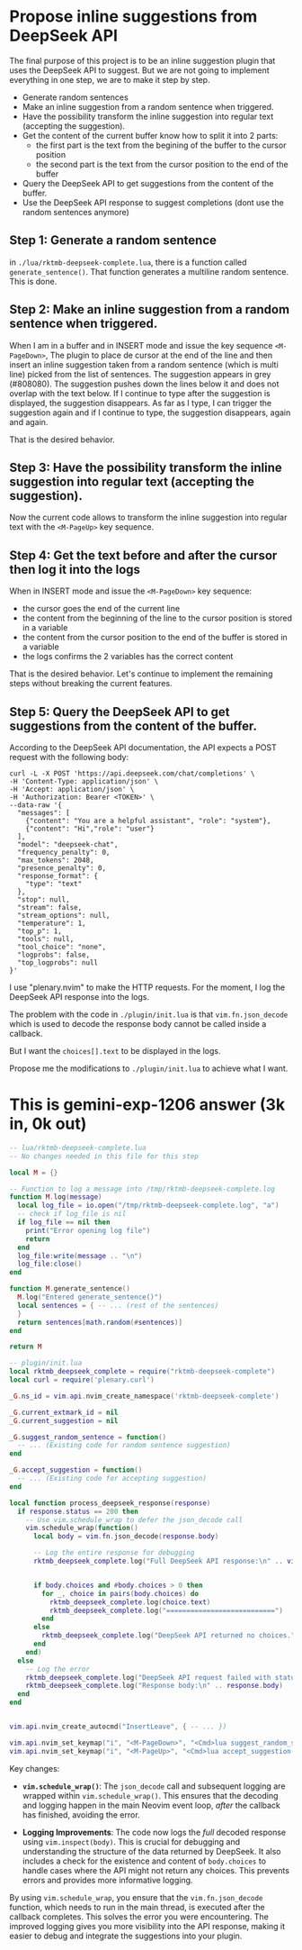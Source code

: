 # Propose inline suggestions from DeepSeek API

The final purpose of this project is to be an inline suggestion plugin that uses the DeepSeek API to suggest.
But we are not going to implement everything in one step, we are to make it step by step.

- Generate random sentences
- Make an inline suggestion from a random sentence when triggered.
- Have the possibility transform the inline suggestion into regular text (accepting the suggestion).
- Get the content of the current buffer know how to split it into 2 parts: 
    - the first part is the text from the begining of the buffer to the cursor position
    - the second part is the text from the cursor position to the end of the buffer
- Query the DeepSeek API to get suggestions from the content of the buffer.
- Use the DeepSeek API response to suggest completions (dont use the random sentences anymore)

## Step 1: Generate a random sentence

in `./lua/rktmb-deepseek-complete.lua`, there is a function called `generate_sentence()`.
That function generates a multiline random sentence.
This is done.

## Step 2: Make an inline  suggestion from a random sentence when triggered.

When I am in a buffer and in INSERT mode and issue the key sequence `<M-PageDown>`,
The plugin to place de cursor at the end of the line and then insert an inline suggestion 
taken from a random sentence (which is multi line) picked from the list of sentences.
The suggestion appears in grey (#808080).
The suggestion pushes down the lines below it and does not overlap with the text below.
If I continue to type after the suggestion is displayed, the suggestion disappears.
As far as I type, I can trigger the suggestion again and if I continue to type, the suggestion disappears, again and again.

That is the desired behavior.

## Step 3: Have the possibility transform the inline suggestion into regular text (accepting the suggestion).

Now the current code allows to transform the inline suggestion into regular text with the `<M-PageUp>` key sequence.

## Step 4: Get the text before and after the cursor then log it into the logs

When in INSERT mode and issue the `<M-PageDown>` key sequence:
- the cursor goes the end of the current line
- the content from the beginning of the line to the cursor position is stored in a variable
- the content from the cursor position to the end of the buffer is stored in a variable
- the logs confirms the 2 variables has the correct content

That is the desired behavior. Let's continue to implement the remaining steps without breaking the current features.

## Step 5: Query the DeepSeek API to get suggestions from the content of the buffer.

According to the DeepSeek API documentation, the API expects a POST request with the following body:

```
curl -L -X POST 'https://api.deepseek.com/chat/completions' \
-H 'Content-Type: application/json' \
-H 'Accept: application/json' \
-H 'Authorization: Bearer <TOKEN>' \
--data-raw '{
  "messages": [
    {"content": "You are a helpful assistant", "role": "system"},
    {"content": "Hi","role": "user"}
  ],
  "model": "deepseek-chat",
  "frequency_penalty": 0,
  "max_tokens": 2048,
  "presence_penalty": 0,
  "response_format": {
    "type": "text"
  },
  "stop": null,
  "stream": false,
  "stream_options": null,
  "temperature": 1,
  "top_p": 1,
  "tools": null,
  "tool_choice": "none",
  "logprobs": false,
  "top_logprobs": null
}'
```

I use "plenary.nvim" to make the HTTP requests.
For the moment, I log the DeepSeek API response into the logs.

The problem with the code in `./plugin/init.lua` is that `vim.fn.json_decode` which is used to decode the response body cannot be called inside a callback.

But I want the `choices[].text` to be displayed in the logs.

Propose me the modifications to `./plugin/init.lua` to achieve what I want.




# This is gemini-exp-1206 answer (3k in, 0k out)

```lua
-- lua/rktmb-deepseek-complete.lua
-- No changes needed in this file for this step

local M = {}

-- Function to log a message into /tmp/rktmb-deepseek-complete.log
function M.log(message)
  local log_file = io.open("/tmp/rktmb-deepseek-complete.log", "a")
  -- check if log_file is nil
  if log_file == nil then
    print("Error opening log file")
    return
  end
  log_file:write(message .. "\n")
  log_file:close()
end

function M.generate_sentence()
  M.log("Entered generate_sentence()")
  local sentences = { -- ... (rest of the sentences)
  }
  return sentences[math.random(#sentences)]
end

return M
```

```lua
-- plugin/init.lua
local rktmb_deepseek_complete = require("rktmb-deepseek-complete")
local curl = require('plenary.curl')

_G.ns_id = vim.api.nvim_create_namespace('rktmb-deepseek-complete')

_G.current_extmark_id = nil
_G.current_suggestion = nil

_G.suggest_random_sentence = function()
  -- ... (Existing code for random sentence suggestion)
end

_G.accept_suggestion = function()
  -- ... (Existing code for accepting suggestion)
end

local function process_deepseek_response(response)
  if response.status == 200 then
    -- Use vim.schedule_wrap to defer the json_decode call
    vim.schedule_wrap(function()
      local body = vim.fn.json_decode(response.body)

      -- Log the entire response for debugging
      rktmb_deepseek_complete.log("Full DeepSeek API response:\n" .. vim.inspect(body))


      if body.choices and #body.choices > 0 then
        for _, choice in pairs(body.choices) do
          rktmb_deepseek_complete.log(choice.text)
          rktmb_deepseek_complete.log("===========================")
        end
      else
        rktmb_deepseek_complete.log("DeepSeek API returned no choices.")
      end
    end)
  else
    -- Log the error
    rktmb_deepseek_complete.log("DeepSeek API request failed with status: " .. tostring(response.status))
    rktmb_deepseek_complete.log("Response body:\n" .. response.body)
  end
end


vim.api.nvim_create_autocmd("InsertLeave", { -- ... })

vim.api.nvim_set_keymap("i", "<M-PageDown>", "<Cmd>lua suggest_random_sentence()<CR>", { noremap = true, silent = true })
vim.api.nvim_set_keymap("i", "<M-PageUp>", "<Cmd>lua accept_suggestion()<CR>", { noremap = true, silent = true })


```

Key changes:

- **`vim.schedule_wrap()`**: The `json_decode` call and subsequent logging are wrapped within `vim.schedule_wrap()`. This ensures that the decoding and logging happen in the main Neovim event loop, *after* the callback has finished, avoiding the error.

- **Logging Improvements**:  The code now logs the *full* decoded response using `vim.inspect(body)`. This is crucial for debugging and understanding the structure of the data returned by DeepSeek.  It also includes a check for the existence and content of `body.choices` to handle cases where the API might not return any choices.  This prevents errors and provides more informative logging.

By using `vim.schedule_wrap`, you ensure that the `vim.fn.json_decode` function, which needs to run in the main thread, is executed after the callback completes. This solves the error you were encountering.  The improved logging gives you more visibility into the API response, making it easier to debug and integrate the suggestions into your plugin.

